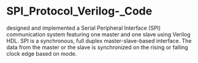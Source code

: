 # SPI_Protocol_Verilog-_Code
designed and implemented a Serial Peripheral Interface (SPI) communication system featuring one master and one slave using Verilog HDL. SPI is a synchronous, full duplex master-slave-based interface. The data from the master or the slave is synchronized on the rising or falling clock edge based on mode.
